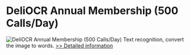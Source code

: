 # DeliOCR Annual Membership (500 Calls/Day)
![DeliOCR Annual Membership (500 Calls/Day)](https://mycommerce.akamaized.net/api/pimages/P300969373/BIG/300969373.PNG)
Text recognition, convert the image to words.
[>> Detailed information](https://secure.shareit.com/shareit/product.html?productid=300969373&affiliateid=200057808)